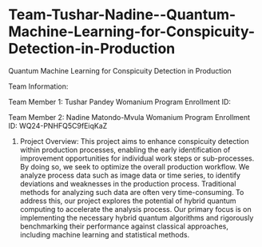 # Team-Tushar-Nadine--Quantum-Machine-Learning-for-Conspicuity-Detection-in-Production

 Quantum Machine Learning for Conspicuity Detection in Production

Team Information:

Team Member 1:
Tushar Pandey
Womanium Program Enrollment ID: 



Team Member 2:
Nadine Matondo-Mvula
Womanium Program Enrollment ID: WQ24-PNHFQ5C9fEiqKaZ


1. Project Overview:
This project aims to enhance conspicuity detection within production processes,
enabling the early identification of improvement opportunities for individual work steps or sub-processes.
By doing so, we seek to optimize the overall production workflow. We analyze process data such as image data or time series,
to identify deviations and weaknesses in the production process. Traditional methods for analyzing such data are often very time-consuming.
To address this, our project explores the potential of hybrid quantum computing to accelerate the analysis process. Our primary focus is
on implementing the necessary hybrid quantum algorithms and rigorously benchmarking their performance against classical approaches,
including machine learning and statistical methods.
